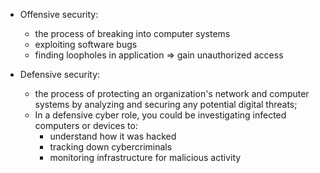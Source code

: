 - Offensive security:
  + the process of breaking into computer systems
  + exploiting software bugs
  + finding loopholes in application
    => gain unauthorized access 

- Defensive security: 
  + the process of protecting an organization's network and computer systems by analyzing and securing any potential digital threats; 
  + In a defensive cyber role, you could be investigating infected computers or devices to:
    * understand how it was hacked
    * tracking down cybercriminals
    * monitoring infrastructure for malicious activity

